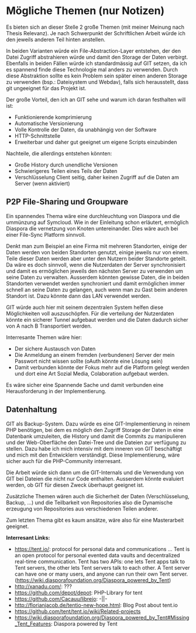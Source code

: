 # Mögliche Themen (nur Notizen)

Es bieten sich an dieser Stelle 2 große Themen (mit meiner Meinung nach Thesis Relevanz). Je nach Schwerpunkt der
Schriftlichen Arbeit würde ich den jeweils anderen Teil hinten anstellen.

In beiden Varianten würde ein File-Abstraction-Layer entstehen, der den Datei Zugriff abstrahieren würde und damit
den Storage der Daten verbirgt. Ebenfalls in beiden Fällen würde ich standardmässig auf GIT setzen, da ich es spannend
finde diese Technologie mal anders zu verwenden. Durch diese Abstraktion sollte es kein Problem sein später einen
anderen Storage zu verwenden (bsp.: Dateisystem und Webdav), falls sich herausstellt, dass git ungeeignet für das
Projekt ist.

Der große Vorteil, den ich an GIT sehe und warum ich daran festhalten will ist:

* Funktionierende komprimierung
* Automatische Versionierung
* Volle Kontrolle der Daten, da unabhängig von der Software
* HTTP-Schnittstelle
* Erweiterbar und daher gut geeignet um eigene Scripts einzubinden

Nachteile, die allerdings entstehen könnten:

* Große History durch unendliche Versionen
* Schwierigeres Teilen eines Teils der Daten
* Verschlüsselung Client seitig, daher keinen Zugriff auf die Daten am Server (wenn aktiviert)

## P2P File-Sharing und Groupware

Ein spannendes Thema wäre eine durchleuchtung von Diaspora und die ummünzung auf Symcloud. Wie in der Einleitung schon
erläutert, ermöglich Diaspora die vernetzung von Knoten untereinander. Dies wäre auch bei einer File-Sync Platform
sinnvoll.

Denkt man zum Beispiel an eine Firma mit mehreren Standorten, einige der Daten werden von beiden Standorten genutzt,
einige jeweils nur von einem. Teile dieser Daten werden aber unter den Nutzern beider Standorte geteilt. Da wäre es
doch sinnvoll, wenn die Nutzerdaten der Server synchronisiert und damit es ermöglichen jeweils den nächsten Server
zu verwenden um seine Daten zu verwalten. Ausserdem könnten gewisse Daten, die in beiden Standorten verwendet werden
synchroniert und damit ermöglichen immer schnell an seine Daten zu gelangen, auch wenn man zu Gast beim anderen
Standort ist. Dazu könnte dann das LAN verwendet werden.

GIT würde auch hier mit seinem dezentralen System helfen diese Möglichkeiten voll auszuschöpfen. Für die verteilung der
Nutzerdaten könnte ein sicherer Tunnel aufgebaut werden und die Daten dadurch sicher von A nach B Transportiert werden.

Interresante Themen wäre hier:

* Der sichere Austausch von Daten
* Die Anmeldung an einem fremden (verbundenen) Server der mein Passwort nicht wissen sollte (oAuth könnte eine Lösung
  sein)
* Damit verbunden könnte der Fokus mehr auf die Platform gelegt werden und dort eine Art Sozial Media, Colaboration
  aufgebaut werden.

Es wäre sicher eine Spannende Sache und damit verbunden eine Herausforderung in der Implementierung.

## Datenhaltung

GIT als Backup-System. Dazu würde es eine GIT-Implementierung in reinem PHP benötigen, bei dem es möglich den Zugriff
Storage der Daten in eine Datenbank umzuleiten, die History und damit die Commits zu manipulieren und der Web-Oberfläche
den Datei-Tree und die Dateien zur verfügung zu stellen. Dazu habe ich mich intensiv mit dem inneren von GIT beschäftigt
und mich mit den Entwicklern verständigt. Diese Implementierung, wäre sicher auch für die PHP-Community interresant.

Die Arbeit würde sich dann um die GIT-Internals und die Verwendung von GIT bei Dateien die nicht nur Code enthalten.
Ausserdem könnte evaluiert werden, ob GIT für diesen Zweck überhaupt geeignet ist.

Zusätzliche Themen wären auch die Sicherheit der Daten (Verschlüsselung, Backup, ...) und die Teilbarkeit von
Repositories also die Dynamische erzeugung von Repositories aus verschiedenen Teilen anderer.

Zum letzten Thema gibt es kaum ansätze, wäre also für eine Masterarbeit geeignet.

__Interresant Links:__

* <https://tent.io/>: protocol for personal data and communications ... Tent is an open protocol for personal evented data vaults and decentralized real-time communication. Tent has two APIs: one lets Tent apps talk to Tent servers, the other lets Tent servers talk to each other. A Tent server can have one or many users, and anyone can run their own Tent server. (<https://wiki.diasporafoundation.org/Diaspora_powered_by_Tent>)
* <http://xanadu.com/>: ???
* <https://github.com/depot/depot>: PHP-Library for tent
* <https://github.com/Cacauu/librejo>: -||-
* <http://florianjacob.de/tentio-new-hope.html>: Blog Post about tent.io
* <https://github.com/tent/tent.io/wiki/Related-projects>
* <https://wiki.diasporafoundation.org/Diaspora_powered_by_Tent#Missing_Tent_Features>: Diaspora powered by Tent
